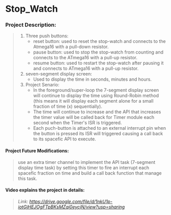 # Stop_Watch
### Project Description:
> 1) Three push buttons:
>    - reset button: used to reset the stop-watch and connects to the Atmega16 with a pull-down resistor.
>    - pause button: used to stop the stop-watch from counting and connects to the ATmega16 with a pull-up resistor.
>    - resume button: used to restart the stop-watch after pausing it and connects to ATmega16 with a pull-up resistor.
> 2) seven-segment display screen:
>    - Used to display the time in seconds, minutes and hours.
> 3) Project Senario:
>    - In the foreground/super-loop the 7-segment display screen will continue to display the time using Round-Robin method (this means it will display each segment alone for a small fraction of time (x) sequentially).
>    - The time will continue to increase and the API that increases the timer value will be called back for Timer module each second when the Timer's ISR is triggered.
>    - Each puch-button is attached to an external interrupt pin when the button is pressed its ISR will triggered causing a call back to its spacefic API to execute.
#### Project Future Modifications:
> use an extra timer channel to implement the API task (7-segment display time task) by setting this timer to fire an interrupt each spacefic fraction on time and build a call back function that manage this task.
#### Video explains the project in details:
> *Link: https://drive.google.com/file/d/1nkU1p-iotGjHEJOgFTpBKsMZqi0eycjN/view?usp=sharing*
